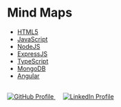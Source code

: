<!--
  Author: omteja04
  Created on: 11-05-2025 15:37:28
  Description: MSD
-->

# Mind Maps

- [HTML5](./HTML5.html)
- [JavaScript](./JavaScript.html)
- [NodeJS](./NodeJS.html)
- [ExpressJS](./ExpressJS.html)
- [TypeScript](./TypeScript.html)
- [MongoDB](./HTML5.html)
- [Angular](./Angular.html)

<br>
<span align='center'>
  <a href='https://github.com/omteja04' target='_blank'>
    <img src='https://img.shields.io/badge/GitHub-omteja04-181717?logo=github' alt='GitHub Profile'>
  </a>
</span> &emsp;
<span align='center'>
  <a href='https://linkedin.com/in/omteja' target='_blank'>
    <img src='https://img.shields.io/badge/Linkedin-omteja-0000FF?logo=linkedin' alt='LinkedIn Profile'>
  </a>
</span>
